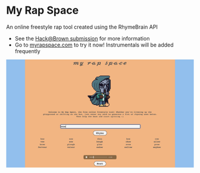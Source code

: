 # My Rap Space
An online freestyle rap tool created using the RhymeBrain API
 - See the [Hack@Brown submission](https://devpost.com/software/my-rap-space) for more information
 - Go to [myrapspace.com](http://myrapspace.com) to try it now! Instrumentals will be added frequently

<img src="https://github.com/KevinyWu/KevinyWu/blob/main/images/myrapspace.png" alt="drawing" width="1000"/>

